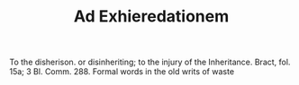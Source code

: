 ---
title: Ad Exhieredationem
letter: A
permalink: "/definitions/bld-ad-exhieredationem.html"
body: To the disherison. or disinheriting; to the injury of the Inheritance. Bract,
  fol. 15a; 3 Bl. Comm. 288. Formal words in the old writs of waste
published_at: '2018-07-07'
source: Black's Law Dictionary 2nd Ed (1910)
layout: post
---